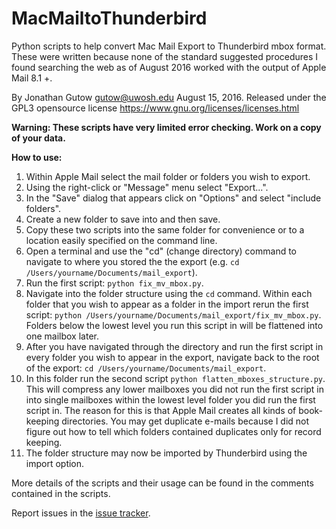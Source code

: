 # MacMailtoThunderbird
Python scripts to help convert Mac Mail Export to Thunderbird mbox format. These were written because none of the standard suggested procedures I found searching the web as of August 2016 worked with the output of Apple Mail 8.1 +.

By Jonathan Gutow <gutow@uwosh.edu> August 15, 2016.
Released under the GPL3 opensource license 
https://www.gnu.org/licenses/licenses.html

**Warning: These scripts have very limited error checking. Work on a copy of your data.**

**How to use:**

1. Within Apple Mail select the mail folder or folders you wish to export.
2. Using the right-click or "Message" menu select "Export...".
3. In the "Save" dialog that appears click on "Options" and select "include folders".
4. Create a new folder to save into and then save.
5. Copy these two scripts into the same folder for convenience or to a location easily specified on the command line.
6. Open a terminal and use the "cd"  (change directory) command to navigate to where you stored the the export (e.g. `cd /Users/yourname/Documents/mail_export`).
7. Run the first script: `python fix_mv_mbox.py`.
8. Navigate into the folder structure using the `cd` command. Within each folder that you wish to appear as a folder in the import rerun the first script: `python /Users/yourname/Documents/mail_export/fix_mv_mbox.py`. Folders below the lowest level you run this script in will be flattened into one mailbox later.
9. After you have navigated through the directory and run the first script in every folder you wish to appear in the export, navigate back to the root of the export: `cd /Users/yourname/Documents/mail_export`.
10. In this folder run the second script `python flatten_mboxes_structure.py`.  This will compress any lower mailboxes you did not run the first script in into single mailboxes within the lowest level folder you did run the first script in.  The reason for this is that Apple Mail creates all kinds of book-keeping directories.  You may get duplicate e-mails because I did not figure out how to tell which folders contained duplicates only for record keeping.
11. The folder structure may now be imported by Thunderbird using the import option.

More details of the scripts and their usage can be found in the comments contained in the scripts.

Report issues in the [issue tracker](https://github.com/gutow/MacMailtoThunderbird/issues).
